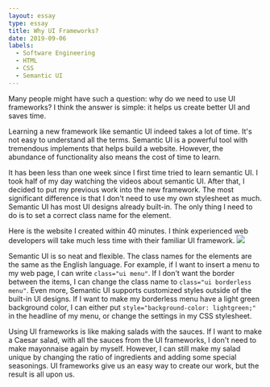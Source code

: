 ```yaml
---
layout: essay
type: essay
title: Why UI Frameworks?
date: 2019-09-06
labels:
  - Software Engineering
  - HTML
  - CSS
  - Semantic UI
---
```


 Many people might have such a question: why do we need to use UI frameworks? I think the answer is simple: it helps us create better UI and saves time.

  Learning a new framework like semantic UI indeed takes a lot of time. It's not easy to understand all the terms. Semantic UI is a powerful tool with tremendous implements that helps build a website. However, the abundance of functionality also means the cost of time to learn.

  It has been less than one week since I first time tried to learn semantic UI. I took half of my day watching the videos about semantic UI. After that, I decided to put my previous work into the new framework. The most significant difference is that I don't need to use my own stylesheet as much. Semantic UI has most UI designs already built-in. The only thing I need to do is to set a correct class name for the element.

  Here is the website I created within 40 minutes. I think experienced web developers will take much less time with their familiar UI framework.
<img class="ui image" src="{{ site.baseurl }}/images/tori-richard.jpg">

  Semantic UI is so neat and flexible. The class names for the elements are the same as the English language. For example, if I want to insert a menu to my web page, I can write ```class="ui menu"```. If I don't want the border between the items, I can change the class name to ```class="ui borderless menu"```. Even more, Semantic UI supports customized styles outside of the built-in UI designs. If I want to make my borderless menu have a light green background color, I can either put ```style="background-color: lightgreen;"``` in the headline of my menu, or change the settings in my CSS stylesheet.
  
  Using UI frameworks is like making salads with the sauces. If I want to make a Caesar salad, with all the sauces from the UI frameworks, I don't need to make mayonnaise again by myself. However, I can still make my salad unique by changing the ratio of ingredients and adding some special seasonings. UI frameworks give us an easy way to create our work, but the result is all upon us.

